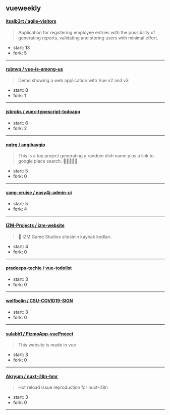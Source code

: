 ## vueweekly

#### [itsalb3rt / agile-visitors](https://github.com/itsalb3rt/agile-visitors)

> Application for registering employee entries with the possibility of generating reports, validating and storing users with minimal effort.

+ start: 13
+ fork: 5

----


#### [rubnvp / vue-is-among-us](https://github.com/rubnvp/vue-is-among-us)

> Demo showing a web application with Vue v2 and v3

+ start: 8
+ fork: 1

----


#### [jsbroks / vuex-typescript-todoapp](https://github.com/jsbroks/vuex-typescript-todoapp)

> 

+ start: 6
+ fork: 2

----


#### [nqtrg / angibaygio](https://github.com/nqtrg/angibaygio)

> This is a toy project generating a random dish name plus a link to google place search. 🌟🌟🌟🌟🌟

+ start: 5
+ fork: 0

----


#### [yang-cruise / easy4j-admin-ui](https://github.com/yang-cruise/easy4j-admin-ui)

> 

+ start: 5
+ fork: 4

----


#### [IZM-Projects / izm-website](https://github.com/IZM-Projects/izm-website)

> 🧬 IZM Game Studios sitesinin kaynak kodları.

+ start: 4
+ fork: 0

----


#### [pradeeps-techie / vue-todolist](https://github.com/pradeeps-techie/vue-todolist)

> 

+ start: 3
+ fork: 0

----


#### [wolfbolin / CSU-COVID19-SIGN](https://github.com/wolfbolin/CSU-COVID19-SIGN)

> 

+ start: 3
+ fork: 0

----


#### [sulabh1 / PizmoApp-vueProject](https://github.com/sulabh1/PizmoApp-vueProject)

> This website is made in vue

+ start: 3
+ fork: 0

----


#### [Akryum / nuxt-i18n-hmr](https://github.com/Akryum/nuxt-i18n-hmr)

> Hot reload issue reproduction for nuxt-i18n

+ start: 3
+ fork: 0

----

